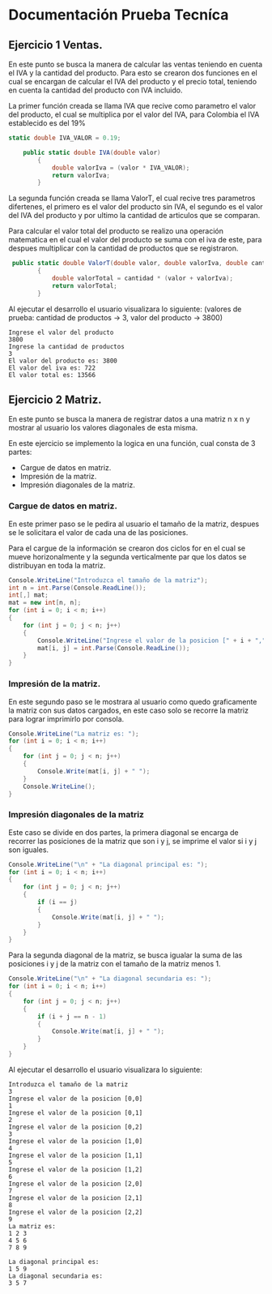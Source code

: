 # Documentación Prueba Tecníca
## Ejercicio 1 Ventas.
En este punto se busca la manera de calcular las ventas teniendo en cuenta el IVA y la cantidad del producto. Para esto se crearon dos funciones en el cual se encargan de calcular el IVA del producto y el precio total, teniendo en cuenta la cantidad del producto con IVA incluido.

La primer función creada se llama IVA que recive como parametro el valor del producto, el cual se multiplica por el valor del IVA, para Colombia el IVA establecido es del 19%


```c#
static double IVA_VALOR = 0.19;

    public static double IVA(double valor)
        {
            double valorIva = (valor * IVA_VALOR);
            return valorIva;
        }
```
La segunda función creada se llama ValorT, el cual recive tres parametros difertenes, el primero es el valor del producto sin IVA, el segundo es el valor del IVA del producto y por ultimo la cantidad de articulos que se comparan.

Para calcular el valor total del producto se realizo una operación matematica en el cual el valor del producto se suma con el iva de este, para despues multiplicar con la cantidad de productos que se registraron.

```c#
 public static double ValorT(double valor, double valorIva, double cantidad)
        {
            double valorTotal = cantidad * (valor + valorIva);
            return valorTotal;
        }
```
Al ejecutar el desarrollo el usuario visualizara lo siguiente: (valores de prueba: cantidad de productos -> 3, valor del producto -> 3800)

```Plain-text
Ingrese el valor del producto
3800
Ingrese la cantidad de productos
3
El valor del producto es: 3800
El valor del iva es: 722
El valor total es: 13566
```
## Ejercicio 2 Matriz.
En este punto se busca la manera de registrar datos a una matriz n x n y mostrar al usuario los valores diagonales de esta misma.

En este ejercicio se implemento la logica en una función, cual consta de 3 partes: 

- Cargue de datos en matriz.
- Impresión de la matriz.
- Impresión diagonales de la matriz.
  
### Cargue de datos en matriz.
En este primer paso se le pedira al usuario el tamaño de la matriz, despues se le solicitara el valor de cada una de las posiciones.

Para el cargue de la información se crearon dos ciclos for en el cual se mueve horizonalmente y la segunda verticalmente par que los datos se distribuyan en toda la matriz.
```c#
Console.WriteLine("Introduzca el tamaño de la matriz");
int n = int.Parse(Console.ReadLine());
int[,] mat;
mat = new int[n, n];
for (int i = 0; i < n; i++)
{
    for (int j = 0; j < n; j++)
    {
        Console.WriteLine("Ingrese el valor de la posicion [" + i + "," + j + "]");
        mat[i, j] = int.Parse(Console.ReadLine());
    }
}
```

### Impresión de la matriz.
En este segundo paso se le mostrara al usuario como quedo graficamente la matriz con sus datos cargados, en este caso solo se recorre la matriz para lograr imprimirlo por consola.
```c#
Console.WriteLine("La matriz es: ");
for (int i = 0; i < n; i++)
{
    for (int j = 0; j < n; j++)
    {
        Console.Write(mat[i, j] + " ");
    }
    Console.WriteLine();
}
```
### Impresión diagonales de la matriz
Este caso se divide en dos partes, la primera diagonal se encarga de recorrer las posiciones de la matriz que son i y j, se imprime el valor si i y j son iguales.
```c#
Console.WriteLine("\n" + "La diagonal principal es: ");
for (int i = 0; i < n; i++)
{
    for (int j = 0; j < n; j++)
    {
        if (i == j)
        {
            Console.Write(mat[i, j] + " ");
        }
    }
}
```
Para la segunda diagonal de la matriz, se busca igualar la suma de las posiciones i y j de la matriz con el tamaño de la matriz menos 1.
```c#
Console.WriteLine("\n" + "La diagonal secundaria es: ");
for (int i = 0; i < n; i++)
{
    for (int j = 0; j < n; j++)
    {
        if (i + j == n - 1)
        {
            Console.Write(mat[i, j] + " ");
        }
    }
}
```

Al ejecutar el desarrollo el usuario visualizara lo siguiente:

```Plain-text
Introduzca el tamaño de la matriz
3
Ingrese el valor de la posicion [0,0]
1
Ingrese el valor de la posicion [0,1]
2
Ingrese el valor de la posicion [0,2]
3
Ingrese el valor de la posicion [1,0]
4
Ingrese el valor de la posicion [1,1]
5
Ingrese el valor de la posicion [1,2]
6
Ingrese el valor de la posicion [2,0]
7
Ingrese el valor de la posicion [2,1]
8
Ingrese el valor de la posicion [2,2]
9
La matriz es:
1 2 3
4 5 6
7 8 9

La diagonal principal es:
1 5 9
La diagonal secundaria es:
3 5 7
```
